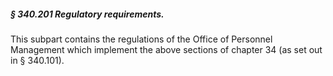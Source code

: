 ##### § 340.201 Regulatory requirements. #####

This subpart contains the regulations of the Office of Personnel Management which implement the above sections of chapter 34 (as set out in § 340.101).